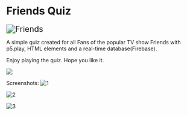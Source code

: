 # Friends Quiz

<img src="https://ca-times.brightspotcdn.com/dims4/default/cea1013/2147483647/strip/true/crop/1486x836+0+0/resize/840x473!/quality/90/?url=https%3A%2F%2Fcalifornia-times-brightspot.s3.amazonaws.com%2F8b%2F7e%2Fd070656d7b79c3070474eff6ba35%2Fla-1562696902-3potpd2pso-snap-image" alt="Friends" style="zoom: 150%;" />

A simple quiz created for all Fans of the popular TV show Friends with p5.play, HTML elements and a real-time database(Firebase).

Enjoy playing the quiz. Hope you like it.

![](https://media1.tenor.com/images/304b4d4b609cd81b3832f07acd9ed844/tenor.gif?itemid=19442771)

Screenshots:
![1](https://user-images.githubusercontent.com/17800800/154850948-d3e4f05d-6d53-485e-a922-0afda4735d62.png)


![2](https://user-images.githubusercontent.com/17800800/154850954-81824f54-37a6-43f0-91c1-9658fb0e97cd.png)

![3](https://user-images.githubusercontent.com/17800800/154850957-5e63b4ca-69f4-4296-9954-17a9bdcb2ab0.png)
